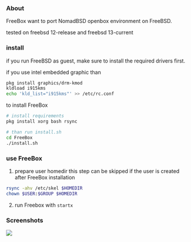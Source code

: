 ### About

FreeBox want to port NomadBSD openbox environment on FreeBSD.

tested on freebsd 12-release and freebsd 13-current

### install

if you run FreeBSD as guest, make sure to install the required drivers first.

if you use intel embedded graphic than
```bash
pkg install graphics/drm-kmod
kldload i915kms
echo 'kld_list="i915kms"' >> /etc/rc.conf
```

to install FreeBox

```bash
# install requirements
pkg install xorg bash rsync

# than run install.sh
cd FreeBox
./install.sh
``` 

### use FreeBox

1. prepare user homedir
   this step can be skipped if the user is created after FreeBox installation
```bash
rsync -ahv /etc/skel $HOMEDIR
chown $USER:$GROUP $HOMEDIR
```
2. run Freebox with `startx`

### Screenshots
![](http://nomadbsd.org/screenshots/nomadbsd-1.3-RC1-ss1.png)
